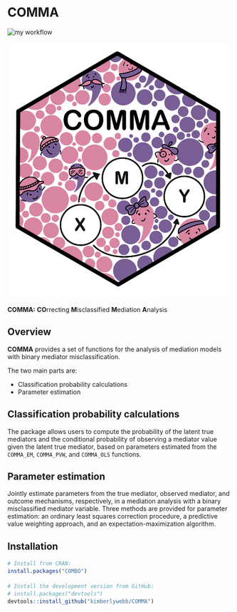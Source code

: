 # COMMA 

<!-- badges: start -->
![my workflow](https://github.com/kimberlywebb/COMMA/actions/workflows/r.yml/badge.svg)
<!-- badges: end -->

![ ](https://github.com/kimberlywebb/COMMA/blob/0c1c2c02f672d88543f2fc31a9813c242e24bfc6/COMMA_hex_sticker.png?raw=true)

**COMMA:** **CO**rrecting **M**isclassified **M**ediation **A**nalysis

Overview
--------------------------------------------------

**COMMA** provides a set of functions for the analysis of mediation models with binary mediator misclassification. 

The two main parts are:

- Classification probability calculations
- Parameter estimation 


Classification probability calculations
--------------------------------------------------
The package allows users to compute the probability of the latent true mediators and the conditional probability of observing a mediator value given the latent true mediator, based on parameters estimated from the `COMMA_EM`, `COMMA_PVW`, and `COMMA_OLS` functions.


Parameter estimation 
--------------------------------------------------
Jointly estimate parameters from the true mediator, observed mediator, and outcome mechanisms, respectively, in a mediation analysis with a binary misclassified mediator variable. Three methods are provided for parameter estimation: an ordinary least squares correction procedure, a predictive value weighting approach, and an expectation-maximization algorithm.

Installation
--------------------------------------------------

``` r
# Install from CRAN:
install.packages("COMBO")

# Install the development version from GitHub:
# install.packages("devtools")
devtools::install_github("kimberlywebb/COMMA")
```

